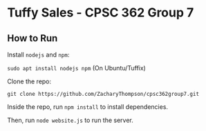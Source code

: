 # Tuffy Sales - CPSC 362 Group 7
## How to Run
Install `nodejs` and `npm`:

`sudo apt install nodejs npm` (On Ubuntu/Tuffix)

Clone the repo:

`git clone https://github.com/ZacharyThompson/cpsc362group7.git`

Inside the repo, run `npm install` to install dependencies.

Then, run `node website.js` to run the server.
